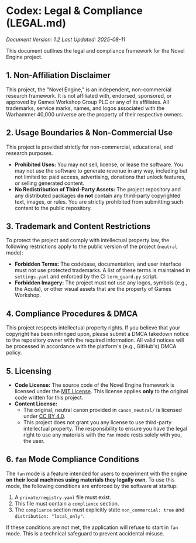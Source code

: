 # Codex: Legal & Compliance (LEGAL.md)
*Document Version: 1.2*
*Last Updated: 2025-08-11*

This document outlines the legal and compliance framework for the Novel Engine project.

## 1. Non-Affiliation Disclaimer

This project, the "Novel Engine," is an independent, non-commercial research framework. It is not affiliated with, endorsed, sponsored, or approved by Games Workshop Group PLC or any of its affiliates. All trademarks, service marks, names, and logos associated with the Warhammer 40,000 universe are the property of their respective owners.

## 2. Usage Boundaries & Non-Commercial Use

This project is provided strictly for non-commercial, educational, and research purposes.
-   **Prohibited Uses:** You may not sell, license, or lease the software. You may not use the software to generate revenue in any way, including but not limited to: paid access, advertising, donations that unlock features, or selling generated content.
-   **No Redistribution of Third-Party Assets:** The project repository and any distributed packages **do not** contain any third-party copyrighted text, images, or rules. You are strictly prohibited from submitting such content to the public repository.

## 3. Trademark and Content Restrictions

To protect the project and comply with intellectual property law, the following restrictions apply to the public version of the project (`neutral` mode):
-   **Forbidden Terms:** The codebase, documentation, and user interface must not use protected trademarks. A list of these terms is maintained in `settings.yaml` and enforced by the CI `term_guard.py` script.
-   **Forbidden Imagery:** The project must not use any logos, symbols (e.g., the Aquila), or other visual assets that are the property of Games Workshop.

## 4. Compliance Procedures & DMCA

This project respects intellectual property rights. If you believe that your copyright has been infringed upon, please submit a DMCA takedown notice to the repository owner with the required information. All valid notices will be processed in accordance with the platform's (e.g., GitHub's) DMCA policy.

## 5. Licensing

-   **Code License:** The source code of the Novel Engine framework is licensed under the [MIT License](LICENSE). This license applies **only** to the original code written for this project.
-   **Content License:**
    -   The original, neutral canon provided in `canon_neutral/` is licensed under [CC BY 4.0](https://creativecommons.org/licenses/by/4.0/).
    -   This project does not grant you any license to use third-party intellectual property. The responsibility to ensure you have the legal right to use any materials with the `fan` mode rests solely with you, the user.

## 6. `fan` Mode Compliance Conditions

The `fan` mode is a feature intended for users to experiment with the engine **on their local machines using materials they legally own**. To use this mode, the following conditions are enforced by the software at startup:
1.  A `private/registry.yaml` file must exist.
2.  This file must contain a `compliance` section.
3.  The `compliance` section must explicitly state `non_commercial: true` and `distribution: "local_only"`.

If these conditions are not met, the application will refuse to start in `fan` mode. This is a technical safeguard to prevent accidental misuse.
